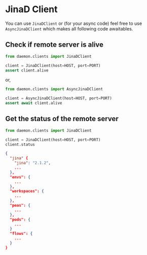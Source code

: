 # JinaD Client

You can use `JinaDClient` or (for your async
code) feel free to use `AsyncJinaDClient` which makes all following code awaitables.

## Check if remote server is alive

```python
from daemon.clients import JinaDClient

client = JinaDClient(host=HOST, port=PORT)
assert client.alive

```

or,

```python
from daemon.clients import AsyncJinaDClient

client = AsyncJinaDClient(host=HOST, port=PORT)
assert await client.alive
```

## Get the status of the remote server

```python
from daemon.clients import JinaDClient

client = JinaDClient(host=HOST, port=PORT)
client.status
```

```json
{
  "jina" {
    "jina": "2.1.2",
    ...
  },
  "envs": {
    ...
  },
  "workspaces": {
    ...
  },
  "peas": {
    ...
  },
  "pods": {
    ...
  }
  "flows": {
    ...
  }
}
```
